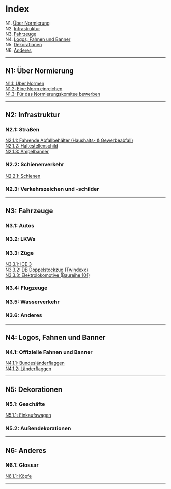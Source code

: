 # Index

N1. [Über Normierung](##n1-Über-normierung)    
N2. [Infrastruktur](#n2-infrastruktur)    
N3. [Fahrzeuge](#n3-fahrzeuge)    
N4. [Logos, Fahnen und Banner](#n4-logos-fahnen-und-banner)    
N5. [Dekorationen](#n5-dekorationen)    
N6. [Anderes](#n6-anderes)    


***

## N1: Über Normierung

[N1.1: Über Normen](/BTEN/N1.1_DE)    
[N1.2: Eine Norm einreichen](/BTEN/N1.2_DE)    
[N1.3: Für das Normierungskomitee bewerben](/BTEN/N1.3_DE)


***

## N2: Infrastruktur
### N2.1: Straßen
[N2.1.1: Fahrende Abfallbehälter (Haushalts- & Gewerbeabfall)](/BTEN/N2.1.1_DE)    
[N2.1.2: Haltestellenschild](/BTEN/N2.1.2_DE)    
[N2.1.3: Ampelbanner](/BTEN/N2.1.3_DE)
### N2.2: Schienenverkehr
[N2.2.1: Schienen](/BTEN/N2.2.1_DE)
### N2.3: Verkehrszeichen und -schilder

***

## N3: Fahrzeuge
### N3.1: Autos
### N3.2: LKWs
### N3.3: Züge   
[N3.3.1: ICE 3](/BTEN/N3.3.1_DE)    
[N3.3.2: DB Doppelstockzug (Twindexx)](/BTEN/N3.3.2_DE)    
[N3.3.3: Elektrolokomotive (Baureihe 101)](/BTEN/N3.3.3_DE)
### N3.4: Flugzeuge
### N3.5: Wasserverkehr
### N3.6: Anderes

 
***

## N4: Logos, Fahnen und Banner
### N4.1: Offizielle Fahnen und Banner
[N4.1.1: Bundesländerflaggen](/BTEN/N4.1.1_DE)    
[N4.1.2: Länderflaggen](/BTEN/N4.1.2_DE)    
***

## N5: Dekorationen
### N5.1: Geschäfte
[N5.1.1: Einkaufswagen](/BTEN/N5.1.1_DE)
### N5.2: Außendekorationen

***

## N6: Anderes
### N6.1: Glossar
[N6.1.1: Köpfe](/BTEN/N6.1.1_DE)
***
